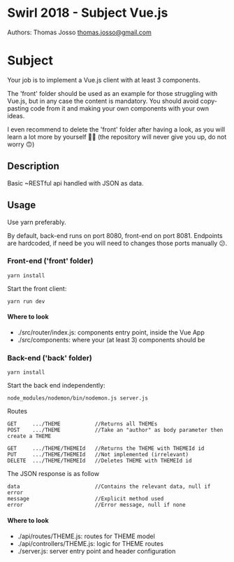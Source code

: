 # Swirl 2018 - Subject Vue.js
Authors: Thomas Josso <thomas.josso@gmail.com>




# Subject
Your job is to implement a Vue.js client with at least 3 components.

The 'front' folder should be used as an example for those struggling with Vue.js,
but in any case the content is mandatory. You should avoid copy-pasting code
from it and making your own components with your own ideas.

I even recommend to delete the 'front' folder after having a look, as you will
learn a lot more by yourself 👨‍🎓 (the repository will never give you up,
do not worry 🙃)

## Description
Basic ~RESTful api handled with JSON as data.

## Usage
Use yarn preferably.

By default, back-end runs on port 8080, front-end on port 8081.
Endpoints are hardcoded, if need be you will need to changes those ports manually 😕.




### Front-end ('front' folder)
```
yarn install
```

Start the front client:
```
yarn run dev
```

#### Where to look

- ./src/router/index.js: components entry point, inside the Vue App
- ./src/components: where your (at least 3) components should be




### Back-end ('back' folder)
```
yarn install
```

Start the back end independently:
```
node_modules/nodemon/bin/nodemon.js server.js
```

Routes
```
GET     .../THEME           //Returns all THEMEs
POST    .../THEME           //Take an "author" as body parameter then create a THEME

GET     .../THEME/THEMEId   //Returns the THEME with THEMEId id
PUT     .../THEME/THEMEId   //Not implemented (irrelevant)
DELETE  .../THEME/THEMEId   //Deletes THEME with THEMEId id
```

The JSON response is as follow
```
data                        //Contains the relevant data, null if error
message                     //Explicit method used
error                       //Error message, null if none
```

#### Where to look

- ./api/routes/THEME.js: routes for THEME model
- ./api/controllers/THEME.js: logic for THEME routes 
- ./server.js: server entry point and header configuration
